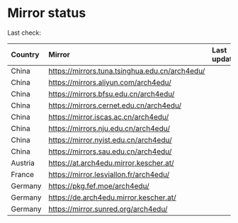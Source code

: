 <script src="./time.js"></script>
# Mirror status
Last check: <script type="text/javascript">localize(1728850944.349618);</script>

|Country|Mirror|Last update|
|:------|:-----|:----------|
|China|https://mirrors.tuna.tsinghua.edu.cn/arch4edu/|<script type="text/javascript">localize(1728801710);</script>|
|China|https://mirrors.aliyun.com/arch4edu/|<script type="text/javascript">localize(1728801710);</script>|
|China|https://mirrors.bfsu.edu.cn/arch4edu/|<script type="text/javascript">localize(1728801710);</script>|
|China|https://mirrors.cernet.edu.cn/arch4edu/|<script type="text/javascript">localize(1728801710);</script>|
|China|https://mirror.iscas.ac.cn/arch4edu/|<script type="text/javascript">localize(1728801710);</script>|
|China|https://mirrors.nju.edu.cn/arch4edu/|<script type="text/javascript">localize(1728758333);</script>|
|China|https://mirror.nyist.edu.cn/arch4edu/|<script type="text/javascript">localize(1728801710);</script>|
|China|https://mirrors.sau.edu.cn/arch4edu/|<script type="text/javascript">localize(1728801710);</script>|
|Austria|https://at.arch4edu.mirror.kescher.at/|<script type="text/javascript">localize(1728801710);</script>|
|France|https://mirror.lesviallon.fr/arch4edu/|<script type="text/javascript">localize(1728801710);</script>|
|Germany|https://pkg.fef.moe/arch4edu/|<script type="text/javascript">localize(1728801710);</script>|
|Germany|https://de.arch4edu.mirror.kescher.at/|<script type="text/javascript">localize(1728801710);</script>|
|Germany|https://mirror.sunred.org/arch4edu/|<script type="text/javascript">localize(1728801710);</script>|

<script src="./tablefilter/tablefilter.js"></script>
<script src="./table.js"></script>